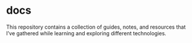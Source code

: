 # docs
This repository contains a collection of guides, notes, and resources that I’ve gathered while learning and exploring different technologies. 
